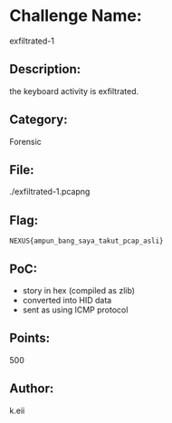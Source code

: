 # Challenge Name:
exfiltrated-1

## Description:
the keyboard activity is exfiltrated.

## Category:
Forensic

## File:
./exfiltrated-1.pcapng

## Flag:
`NEXUS{ampun_bang_saya_takut_pcap_asli}`

## PoC:
- story in hex (compiled as zlib)
- converted into HID data
- sent as using ICMP protocol
  
## Points:
500

## Author:
k.eii
